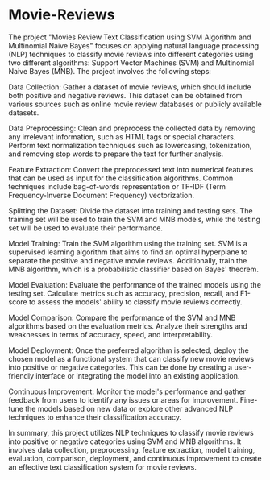 # Movie-Reviews
The project "Movies Review Text Classification using SVM Algorithm and Multinomial Naive Bayes" focuses on applying natural language processing (NLP) techniques to classify movie reviews into different categories using two different algorithms: Support Vector Machines (SVM) and Multinomial Naive Bayes (MNB).
The project involves the following steps:

Data Collection: Gather a dataset of movie reviews, which should include both positive and negative reviews. This dataset can be obtained from various sources such as online movie review databases or publicly available datasets.

Data Preprocessing: Clean and preprocess the collected data by removing any irrelevant information, such as HTML tags or special characters. Perform text normalization techniques such as lowercasing, tokenization, and removing stop words to prepare the text for further analysis.

Feature Extraction: Convert the preprocessed text into numerical features that can be used as input for the classification algorithms. Common techniques include bag-of-words representation or TF-IDF (Term Frequency-Inverse Document Frequency) vectorization.

Splitting the Dataset: Divide the dataset into training and testing sets. The training set will be used to train the SVM and MNB models, while the testing set will be used to evaluate their performance.

Model Training: Train the SVM algorithm using the training set. SVM is a supervised learning algorithm that aims to find an optimal hyperplane to separate the positive and negative movie reviews. Additionally, train the MNB algorithm, which is a probabilistic classifier based on Bayes' theorem.

Model Evaluation: Evaluate the performance of the trained models using the testing set. Calculate metrics such as accuracy, precision, recall, and F1-score to assess the models' ability to classify movie reviews correctly.

Model Comparison: Compare the performance of the SVM and MNB algorithms based on the evaluation metrics. Analyze their strengths and weaknesses in terms of accuracy, speed, and interpretability.

Model Deployment: Once the preferred algorithm is selected, deploy the chosen model as a functional system that can classify new movie reviews into positive or negative categories. This can be done by creating a user-friendly interface or integrating the model into an existing application.

Continuous Improvement: Monitor the model's performance and gather feedback from users to identify any issues or areas for improvement. Fine-tune the models based on new data or explore other advanced NLP techniques to enhance their classification accuracy.

In summary, this project utilizes NLP techniques to classify movie reviews into positive or negative categories using SVM and MNB algorithms. It involves data collection, preprocessing, feature extraction, model training, evaluation, comparison, deployment, and continuous improvement to create an effective text classification system for movie reviews.
